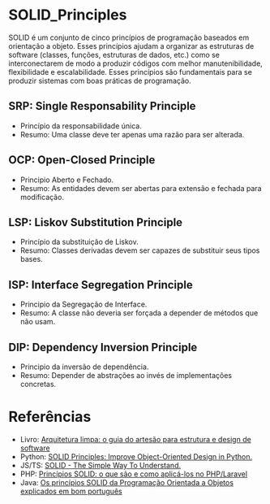 # SOLID_Principles

SOLID é um conjunto de cinco princípios de programação baseados em orientação a objeto.
Esses princípios ajudam a organizar as estruturas de software (classes, funções, estruturas de dados, etc.) como se interconectarem de modo a produzir códigos com melhor manutenibilidade, flexibilidade e escalabilidade.
Esses princípios são fundamentais para se produzir sistemas com boas práticas de programação.

## SRP: Single Responsability Principle
 - Princípio da responsabilidade única.
 - Resumo: Uma classe deve ter apenas uma razão para ser alterada.

## OCP: Open-Closed Principle
 - Principio Aberto e Fechado.
 - Resumo: As entidades devem ser abertas para extensão e fechada para modificação.

## LSP: Liskov Substitution Principle
 - Princípio da substituição de Liskov.
 - Resumo: Classes derivadas devem ser capazes de substituir seus tipos bases.

## ISP: Interface Segregation Principle
 - Principio da Segregação de Interface.
 - Resumo: A classe não deveria ser forçada a depender de métodos que não usam.

## DIP: Dependency Inversion Principle
 - Principio da inversão de dependência.
 - Resumo: Depender de abstrações ao invés de implementações concretas.

 # Referências
 - Livro: [Arquitetura limpa: o guia do artesão para estrutura e design de software](https://www.amazon.com.br/Arquitetura-Limpa-Artes%C3%A3o-Estrutura-Software/dp/8550804606)
 - Python: [SOLID Principles: Improve Object-Oriented Design in Python.](https://realpython.com/solid-principles-python/)
 - JS/TS: [SOLID - The Simple Way To Understand.](https://dev.to/kevin-uehara/solid-the-simple-way-to-understand-47im)
 - PHP: [Princípios SOLID: o que são e como aplicá-los no PHP/Laravel](https://dev.to/lucascavalcante/principios-solid-o-que-sao-e-como-aplica-los-no-php-laravel-parte-01-responsabilidade-unica-3mjj)  
 - Java: [Os princípios SOLID da Programação Orientada a Objetos explicados em bom português](https://www.freecodecamp.org/portuguese/news/os-principios-solid-da-programacao-orientada-a-objetos-explicados-em-bom-portugues/)
 <!-- [Princípios SOLID em Java](https://community.revelo.com.br/principios-solid-em-java/) -->

 <!-- [Princípios SOLID: Single Responsability Principle](https://www.treinaweb.com.br/blog/principios-solid-single-responsability-principle#:~:text=Os%20princ%C3%ADpios%20SOLID%20s%C3%A3o%20cinco,princ%C3%ADpios%20da%20orienta%C3%A7%C3%A3o%20a%20objetos.) -->